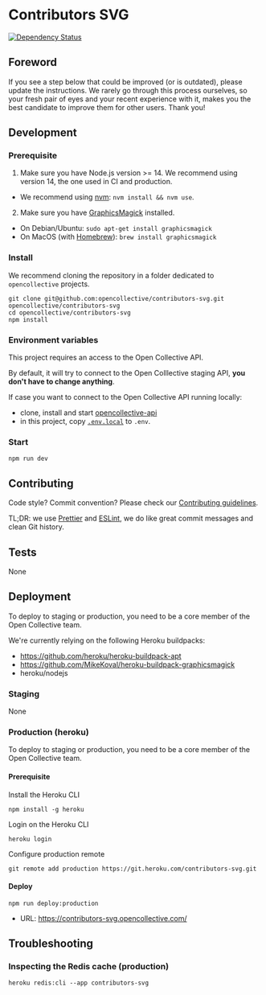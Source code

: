 # Contributors SVG

[![Dependency Status](https://david-dm.org/opencollective/contributors-svg/status.svg)](https://david-dm.org/opencollective/contributors-svg)

## Foreword

If you see a step below that could be improved (or is outdated), please update the instructions. We rarely go through this process ourselves, so your fresh pair of eyes and your recent experience with it, makes you the best candidate to improve them for other users. Thank you!

## Development

### Prerequisite

1. Make sure you have Node.js version >= 14. We recommend using version 14, the one used in CI and production.

- We recommend using [nvm](https://github.com/creationix/nvm): `nvm install && nvm use`.

2. Make sure you have [GraphicsMagick](http://www.graphicsmagick.org) installed.

- On Debian/Ubuntu: `sudo apt-get install graphicsmagick`
- On MacOS (with [Homebrew](https://brew.sh/)): `brew install graphicsmagick`

### Install

We recommend cloning the repository in a folder dedicated to `opencollective` projects.

```
git clone git@github.com:opencollective/contributors-svg.git opencollective/contributors-svg
cd opencollective/contributors-svg
npm install
```

### Environment variables

This project requires an access to the Open Collective API.

By default, it will try to connect to the Open Colllective staging API, **you don't have to change anything**.

If case you want to connect to the Open Collective API running locally:

- clone, install and start [opencollective-api](https://github.com/opencollective/opencollective-api)
- in this project, copy [`.env.local`](.env.local) to `.env`.

### Start

```
npm run dev
```

## Contributing

Code style? Commit convention? Please check our [Contributing guidelines](CONTRIBUTING.md).

TL;DR: we use [Prettier](https://prettier.io/) and [ESLint](https://eslint.org/), we do like great commit messages and clean Git history.

## Tests

None

## Deployment

To deploy to staging or production, you need to be a core member of the Open Collective team.

We're currently relying on the following Heroku buildpacks:

- https://github.com/heroku/heroku-buildpack-apt
- https://github.com/MikeKoval/heroku-buildpack-graphicsmagick
- heroku/nodejs

### Staging

None

### Production (heroku)

To deploy to staging or production, you need to be a core member of the Open Collective team.

#### Prerequisite

Install the Heroku CLI

`npm install -g heroku`

Login on the Heroku CLI

`heroku login`

Configure production remote

```
git remote add production https://git.heroku.com/contributors-svg.git
```

#### Deploy

```
npm run deploy:production
```

- URL: https://contributors-svg.opencollective.com/

## Troubleshooting

### Inspecting the Redis cache (production)

```
heroku redis:cli --app contributors-svg
```
